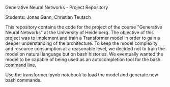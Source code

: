 Generative Neural Networks - Project Repository

Students: Jonas Gann, Christian Teutsch

This repository contains the code for the project of the course "Generative Neural Networks" at the University of Heidelberg. The objective of this project was to implement and train a Transformer model in order to gain a deeper understanding of the architecture. To keep the model complexity and resource consumption at a reasonable level, we decided not to train the model on natural language but on bash histories. We eventually wanted the model to be capable of being used as an autocompletion tool for the bash command line.

Use the transformer.ipynb notebook to load the model and generate new bash commands.
